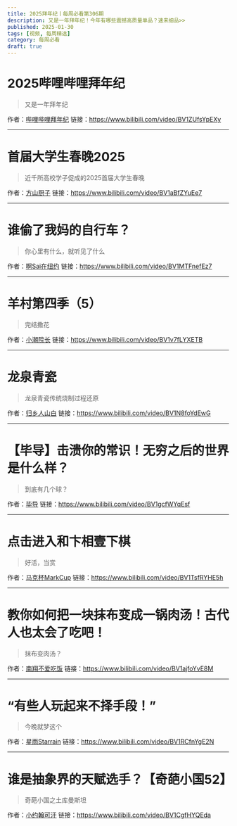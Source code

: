 ```yaml
---
title: 2025拜年纪丨每周必看第306期
description: 又是一年拜年纪！今年有哪些震撼高质量单品？速来细品>>
published: 2025-01-30
tags: [视频, 每周精选]
category: 每周必看
draft: true
---
```


# 2025哔哩哔哩拜年纪
> 又是一年拜年纪

作者：[哔哩哔哩拜年纪](https://space.bilibili.com/1868902080)
链接：https://www.bilibili.com/video/BV1ZUfsYpEXy

---

# 首届大学生春晚2025
> 近千所高校学子促成的2025首届大学生春晚

作者：[方山厨子](https://space.bilibili.com/274459325)
链接：https://www.bilibili.com/video/BV1aBfZYuEe7

---

# 谁偷了我妈的自行车？
> 你心里有什么，就听见了什么

作者：[啊Sai在纽约](https://space.bilibili.com/674888583)
链接：https://www.bilibili.com/video/BV1MTFnefEz7

---

# 羊村第四季（5）
> 完结撒花

作者：[小潮院长](https://space.bilibili.com/5970160)
链接：https://www.bilibili.com/video/BV1v7fLYXETB

---

# 龙泉青瓷
> 龙泉青瓷传统烧制过程还原

作者：[归乡人山白](https://space.bilibili.com/3494349557992101)
链接：https://www.bilibili.com/video/BV1N8foYdEwG

---

# 【毕导】击溃你的常识！无穷之后的世界是什么样？
> 到底有几个球？

作者：[毕导](https://space.bilibili.com/254463269)
链接：https://www.bilibili.com/video/BV1gcfWYqEsf

---

# 点击进入和卞相壹下棋
> 好活，当赏

作者：[马克杯MarkCup](https://space.bilibili.com/357762853)
链接：https://www.bilibili.com/video/BV1TsfRYHE5h

---

# 教你如何把一块抹布变成一锅肉汤！古代人也太会了吃吧！
> 抹布变肉汤？

作者：[南翔不爱吃饭](https://space.bilibili.com/596842980)
链接：https://www.bilibili.com/video/BV1ajfoYvE8M

---

# “有些人玩起来不择手段！”
> 今晚就梦这个

作者：[星雨Starrain](https://space.bilibili.com/1042277203)
链接：https://www.bilibili.com/video/BV1RCfnYgE2N

---

# 谁是抽象界的天赋选手？【奇葩小国52】
> 奇葩小国之土库曼斯坦

作者：[小约翰可汗](https://space.bilibili.com/23947287)
链接：https://www.bilibili.com/video/BV1CgfHYQEda

